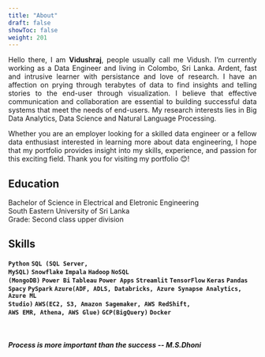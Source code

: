 ```yaml
---
title: "About"
draft: false
showToc: false
weight: 201
--- 
```


<div style="text-align: justify"> Hello there, I am <b>Vidushraj</b>, people usually call me Vidush. I’m currently working as a Data Engineer and living in Colombo, Sri Lanka. Ardent, fast and intrusive learner with persistance and love of research. I have an affection on prying through terabytes of data to find insights and telling stories to the end-user through visualization. I believe that effective communication and collaboration are essential to building successful data systems that meet the needs of end-users. My research interests lies in Big Data Analytics, Data Science and  Natural Language Processing. 
&nbsp;


Whether you are an employer looking for a skilled data engineer or a fellow data enthusiast interested in learning more about data engineering, I hope that my portfolio provides insight into my skills, experience, and passion for this exciting field. Thank you for visiting my portfolio 😊! </div>

## Education
Bachelor of Science in Electrical and Eletronic Engineering </br>
South Eastern University of Sri Lanka </br>
Grade: Second class upper division

## Skills
<code><b>Python</b></code>
<code><b>SQL (SQL Server, MySQL)</b></code>
<code><b>Snowflake</b></code>
<code><b>Impala</b></code>
<code><b>Hadoop</b></code>
<code><b>NoSQL (MongoDB)</b></code>
<code><b>Power Bi</b></code>
<code><b>Tableau</b></code>
<code><b>Power Apps</b></code>
<code><b>Streamlit</b></code>
<code><b>TensorFlow</b></code>
<code><b>Keras</b></code>
<code><b>Pandas</b></code>
<code><b>Spacy</b></code>
<code><b>PySpark</b></code>
<code><b>Azure(ADF, ADLS, Databricks, Azure Synapse Analytics, Azure ML Studio)</b></code>
<code><b>AWS(EC2, S3, Amazon Sagemaker, AWS RedShift, AWS EMR, Athena, AWS Glue)</b></code>
<code><b>GCP(BigQuery)</b></code>
<code><b>Docker</b></code>

</br>

##### Process is more important than the success -- <cite>M.S.Dhoni</cite>